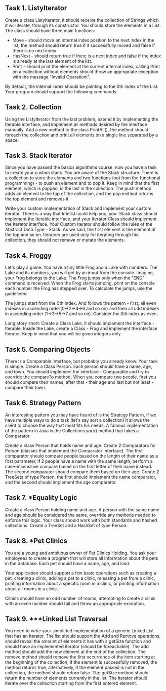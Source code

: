 ## Task 1. ListyIterator

Create a class ListyIterator, it should receive the collection of Strings which it will iterate, through its constructor. You should store the elements in a List. The class should have three main functions:
- Move - should move an internal index position to the next index in the list, the method should return true if it successfully moved and false if there is no next index.
- HasNext - should return true if there is a next index and false if the index is already at the last element of the list.
- Print - should print the element at the current internal index, calling Print on a collection without elements should throw an appropriate exception with the message "Invalid Operation!".

By default, the internal index should be pointing to the 0th index of the List. Your program should support the following commands:



## Task 2. Collection

Using the ListyIterator from the last problem, extend it by implementing the Iterable interface, and implement all methods desired by the interface manually. Add a new method to the class PrintAll(), the method should foreach the collection and print all elements on a single line separated by a space.



## Task 3. Stack Iterator

Since you have passed the basics algorithms course, now you have a task to create your custom stack. You are aware of the Stack structure. There is a collection to store the elements and two functions (not from the functional programming) - to push an element and to pop it. Keep in mind that the first element, which is popped, is the last in the collection. The push method adds an element to the top of the collection, and the pop method returns the top element and removes it.

Write your custom implementation of Stack<Integer> and implement your custom iterator. There is a way that IntelliJ could help you, your Stack class should implement the Iterable<Integer> interface, and your Iterator Class should implement the Iterator<Integer> interface. Your Custom Iterator should follow the rules of the Abstract Data Type - Stack. As we said, the first element is the element at the top and so on. Iterators are used only for iterating through the collection, they should not remove or mutate the elements.



## Task 4. Froggy

Let's play a game. You have a tiny little Frog and a Lake with numbers. The Lake and its numbers, you will get by an input from the console. Imagine, your Frog belongs to the Lake. The Frog jumps only when the "END" command is received. When the Frog starts jumping, print on the console each number the Frog has stepped over. To calculate the jumps, use the guidelines:

The jumps start from the 0th index. And follows the pattern - first, all even indexes in ascending order(0->2->4->6 and so on) and then all odd indexes in ascending order (1->3->5->7 and so on). Consider the 0th index as even.

Long story short: Create a Class Lake, it should implement the interface - Iterable. Inside the Lake, create a Class - Frog and implement the interface Iterator. Keep in mind that you will be given integers only.



## Task 5. Comparing Objects

There is a Comparable interface, but probably you already know. Your task is simple. Create a Class Person. Each person should have a name, age, and town. You should implement the interface - Comparable and try to override the compareTo method. When you compare two people, first you should compare their names, after that - their age and last but not least - compare their town.



## Task 6. Strategy Pattern

An interesting pattern you may have heard of is the Strategy Pattern, if we have multiple ways to do a task (let's say sort a collection) it allows the client to choose the way that most fits his needs. A famous implementation of the pattern in Java is the Collections.sort() method that takes a Comparator.

Create a class Person that holds name and age. Create 2 Comparators for Person (classes that implement the Comparator<Person> interface). The first comparator should compare people based on the length of their name as a first parameter, if 2 people have a name with the same length, perform a case-insensitive compare based on the first letter of their name instead. The second comparator should compare them based on their age. Create 2 TreeSets of type Person, the first should implement the name comparator, and the second should implement the age comparator.



## Task 7. *Equality Logic

Create a class Person holding name and age. A person with the same name and age should be considered the same, override any methods needed to enforce this logic. Your class should work with both standards and hashed collections. Create a TreeSet and a HashSet of type Person.



## Task 8. *Pet Clinics

You are a young and ambitious owner of Pet Clinics Holding. You ask your employees to create a program that will store all information about the pets in the database. Each pet should have a name, age, and kind.

Your application should support a few basic operations such as creating a pet, creating a clinic, adding a pet to a clinic, releasing a pet from a clinic, printing information about a specific room in a clinic, or printing information about all rooms in a clinic.

Clinics should have an odd number of rooms, attempting to create a clinic with an even number should fail and throw an appropriate exception.



## Task 9. ***Linked List Traversal

You need to write your simplified implementation of a generic Linked List that has an Iterator. The list should support the Add and Remove operations, should reveal the amount of elements it has with a getSize function and should have an implemented iterator (should be foreachable). The add method should add the new element at the end of the collection. The remove method should remove the first occurrence of the item starting at the beginning of the collection, if the element is successfully removed, the method returns true, alternatively, if the element passed is not in the collection, the method should return false. The getSize method should return the number of elements currently in the list. The iterator should iterate over the collection starting from the first entered element.